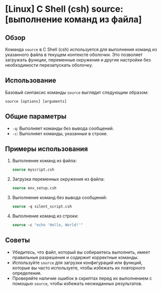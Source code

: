# [Linux] C Shell (csh) source: [выполнение команд из файла]

## Обзор
Команда `source` в C Shell (csh) используется для выполнения команд из указанного файла в текущем контексте оболочки. Это позволяет загружать функции, переменные окружения и другие настройки без необходимости перезапускать оболочку.

## Использование
Базовый синтаксис команды `source` выглядит следующим образом:

```
source [options] [arguments]
```

## Общие параметры
- `-q`: Выполняет команды без вывода сообщений.
- `-c`: Выполняет команды, указанные в строке.

## Примеры использования
1. Выполнение команд из файла:
   ```csh
   source myscript.csh
   ```

2. Загрузка переменных окружения из файла:
   ```csh
   source env_setup.csh
   ```

3. Выполнение команд без вывода сообщений:
   ```csh
   source -q silent_script.csh
   ```

4. Выполнение команд из строки:
   ```csh
   source -c "echo 'Hello, World!'"
   ```

## Советы
- Убедитесь, что файл, который вы собираетесь выполнить, имеет правильные разрешения и содержит корректные команды.
- Используйте `source` для загрузки конфигураций или функций, которые вы часто используете, чтобы избежать их повторного определения.
- Проверяйте наличие ошибок в скриптах перед их выполнением с помощью `source`, чтобы избежать неожиданных результатов.